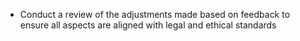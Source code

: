 - Conduct a review of the adjustments made based on feedback to ensure all aspects are aligned with legal and ethical standards